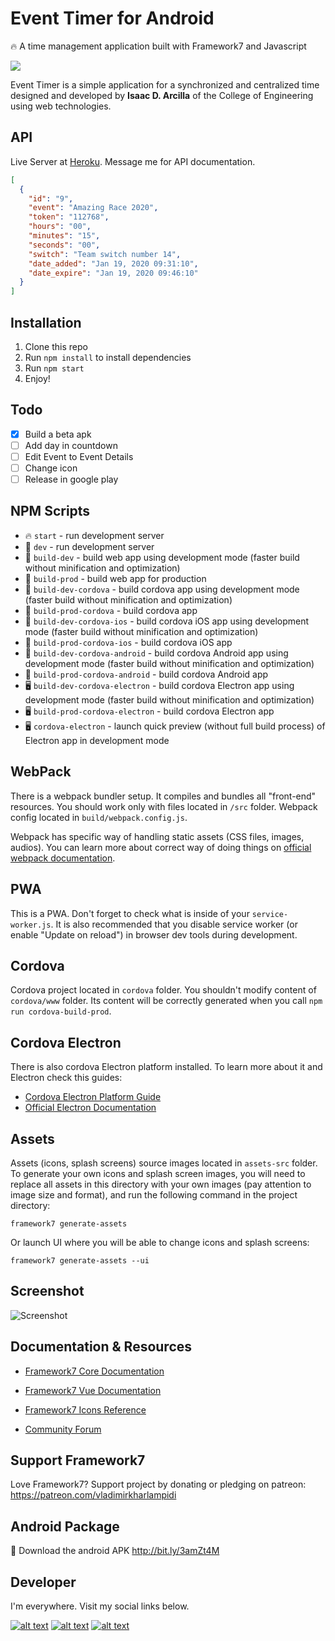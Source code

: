 # Event Timer for Android

🔥 A time management application built with Framework7 and Javascript

![](https://framework7.io/i/brand-logos/pwa-red.svg)

Event Timer is a simple application for a synchronized and centralized time designed and developed by <b>Isaac D. Arcilla</b> of the College of Engineering using web technologies.

## API

Live Server at [Heroku](https://event-timer.herokuapp.com/). Message me for API documentation.

```json
[
  {
    "id": "9",
    "event": "Amazing Race 2020",
    "token": "112768",
    "hours": "00",
    "minutes": "15",
    "seconds": "00",
    "switch": "Team switch number 14",
    "date_added": "Jan 19, 2020 09:31:10",
    "date_expire": "Jan 19, 2020 09:46:10"
  }
]
```

## Installation

1. Clone this repo
2. Run `npm install` to install dependencies
3. Run `npm start`
4. Enjoy!

## Todo

- [x] Build a beta apk
- [ ] Add day in countdown
- [ ] Edit Event to Event Details
- [ ] Change icon
- [ ] Release in google play

## NPM Scripts

* 🔥 `start` - run development server
* 🔧 `dev` - run development server
* 🔧 `build-dev` - build web app using development mode (faster build without minification and optimization)
* 🔧 `build-prod` - build web app for production
* 📱 `build-dev-cordova` - build cordova app using development mode (faster build without minification and optimization)
* 📱 `build-prod-cordova` - build cordova app
* 📱 `build-dev-cordova-ios` - build cordova iOS app using development mode (faster build without minification and optimization)
* 📱 `build-prod-cordova-ios` - build cordova iOS app
* 📱 `build-dev-cordova-android` - build cordova Android app using development mode (faster build without minification and optimization)
* 📱 `build-prod-cordova-android` - build cordova Android app
* 🖥 `build-dev-cordova-electron` - build cordova Electron app using development mode (faster build without minification and optimization)
* 🖥 `build-prod-cordova-electron` - build cordova Electron app
* 🖥 `cordova-electron` - launch quick preview (without full build process) of Electron app in development mode

## WebPack

There is a webpack bundler setup. It compiles and bundles all "front-end" resources. You should work only with files located in `/src` folder. Webpack config located in `build/webpack.config.js`.

Webpack has specific way of handling static assets (CSS files, images, audios). You can learn more about correct way of doing things on [official webpack documentation](https://webpack.js.org/guides/asset-management/).

## PWA

This is a PWA. Don't forget to check what is inside of your `service-worker.js`. It is also recommended that you disable service worker (or enable "Update on reload") in browser dev tools during development.

## Cordova

Cordova project located in `cordova` folder. You shouldn't modify content of `cordova/www` folder. Its content will be correctly generated when you call `npm run cordova-build-prod`.

## Cordova Electron

There is also cordova Electron platform installed. To learn more about it and Electron check this guides:

* [Cordova Electron Platform Guide](https://cordova.apache.org/docs/en/latest/guide/platforms/electron/index.html)
* [Official Electron Documentation](https://electronjs.org/docs)

## Assets

Assets (icons, splash screens) source images located in `assets-src` folder. To generate your own icons and splash screen images, you will need to replace all assets in this directory with your own images (pay attention to image size and format), and run the following command in the project directory:

```
framework7 generate-assets
```

Or launch UI where you will be able to change icons and splash screens:

```
framework7 generate-assets --ui
```

## Screenshot

![Screenshot](https://github.com/isaacdarcilla/f7-timer/blob/master/src/assets/_home_isaac_Desktop_Dev_identification-scanner-vue_www_index.html.png)

## Documentation & Resources

* [Framework7 Core Documentation](https://framework7.io/docs/)
* [Framework7 Vue Documentation](https://framework7.io/vue/)

* [Framework7 Icons Reference](https://framework7.io/icons/)
* [Community Forum](https://forum.framework7.io)

## Support Framework7

Love Framework7? Support project by donating or pledging on patreon:
https://patreon.com/vladimirkharlampidi

## Android Package

📱 Download the android APK http://bit.ly/3amZt4M

## Developer

I'm everywhere. Visit my social links below.

[![alt text][1.1]][1]
[![alt text][2.1]][2]
[![alt text][6.1]][6]


[1.1]: http://i.imgur.com/tXSoThF.png (Isaac's Twitter)
[2.1]: http://i.imgur.com/P3YfQoD.png (Isaac's Facebook)
[6.1]: http://i.imgur.com/0o48UoR.png (Isaac's Github)

[1]: http://www.twitter.com/isaacdarcilla
[2]: http://www.facebook.com/isaacdarcilla
[6]: http://www.github.com/isaacdarcilla
